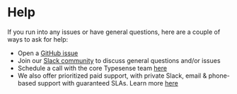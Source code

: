 # Help

If you run into any issues or have general questions, here are a couple of ways to ask for help:

- Open a [GitHub issue](https://github.com/typesense/typesense/issues)
- Join our [Slack community](https://join.slack.com/t/typesense-community/shared_invite/zt-mx4nbsbn-AuOL89O7iBtvkz136egSJg) to discuss general questions and/or issues
- Schedule a call with the core Typesense team [here](https://calendly.com/jason-typesense/typesense-office-hours)
- We also offer prioritized paid support, with private Slack, email & phone-based support with guaranteed SLAs. Learn more [here](https://typesense.org/support)
